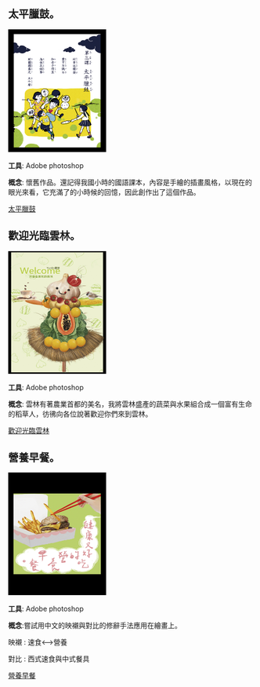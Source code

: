 ## 太平臘鼓。 ##

<img src="太平臘鼓.jpg" width="200" height="250"/>

**工具**: Adobe photoshop

**概念**: 懷舊作品。還記得我國小時的國語課本，內容是手繪的插畫風格，以現在的眼光來看，它充滿了的小時候的回憶，因此創作出了這個作品。

[太平臘鼓](https://github.com/Doggyun/doggyun.github.io/blob/master/%E8%A8%AD%E8%A8%88/%E6%8F%92%E7%95%AB/%E5%A4%AA%E5%B9%B3%E8%87%98%E9%BC%93.jpg) 

## 歡迎光臨雲林。 ##

<img src="歡迎光臨雲林.jpg" width="200" height="250"/>

**工具**: Adobe photoshop

**概念**: 雲林有著農業首都的美名，我將雲林盛產的蔬菜與水果組合成一個富有生命的稻草人，彷彿向各位說著歡迎你們來到雲林。

[歡迎光臨雲林](https://github.com/Doggyun/doggyun.github.io/blob/master/%E8%A8%AD%E8%A8%88/%E6%8F%92%E7%95%AB/%E6%AD%A1%E8%BF%8E%E5%85%89%E8%87%A8%E9%9B%B2%E6%9E%97.jpg) 

## 營養早餐。 ##

<img src="營養早餐.jpg" width="200" height="250"/>

**工具**: Adobe photoshop

**概念**:嘗試用中文的映襯與對比的修辭手法應用在繪畫上。

映襯 : 速食<-->營養

對比 : 西式速食與中式餐具

[營養早餐](https://github.com/Doggyun/doggyun.github.io/blob/master/%E8%A8%AD%E8%A8%88/%E6%8F%92%E7%95%AB/%E7%87%9F%E9%A4%8A%E6%97%A9%E9%A4%90.jpg) 
